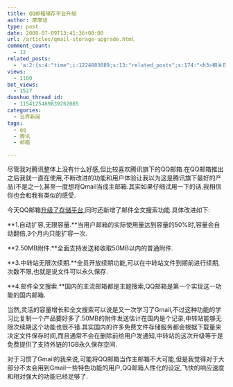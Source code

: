```yaml
---
title: QQ邮箱储存平台升级
author: 摩摩诘
type: post
date: 2008-07-09T13:41:36+00:00
url: /articles/qmail-storage-upgrade.html
comment_count:
  - 12
related_posts:
  - 'a:2:{s:4:"time";i:1224883089;s:13:"related_posts";s:174:"<h3>相关日志</h3><ul class="related_post"><li><a href="http://www.digglife.cn/articles/gmail-newer-version.html" title="Gmail新版体验">Gmail新版体验</a></li></ul>";}'
views:
  - 1100
bot_views:
  - 1527
duoshuo_thread_id:
  - 1154125469839262085
categories:
  - 业界新闻
tags:
  - qq
  - 腾讯
  - 邮箱

---
```

尽管我对腾讯整体上没有什么好感,但比较喜欢腾讯旗下的QQ邮箱.在QQ邮箱推出之后我就一直在使用,不断改进的功能和用户体验让我以为这是腾讯旗下最好的产品(不是之一),甚至一度想将Qmail当成主邮箱.其实如果仔细试用一下的话,我相信你也会和我有类似的感受.

<!--more-->

今天QQ邮箱<a title="QQ邮箱升级通知" href="http://m31.mail.qq.com/zh_CN/htmledition/features/feature_volumeUp.html" target="_blank">升级了存储平台</a>,同时还新增了邮件全文搜索功能.具体改进如下:

**1.自动扩容,无限容量.**当用户邮箱的实际使用量达到容量的50%时,容量会自动翻倍,3个月内只能扩容一次.

**2.50MB附件.**全面支持发送和收取50MB以内的普通附件.

**3.中转站无限次续期.**全员开放续期功能,可以在中转站文件到期前进行续期,次数不限,也就是说文件可以永久保存.

**4.邮件全文搜索.**国内的主流邮箱都是主题搜索,QQ邮箱是第一个实现这一功能的国内邮箱.

当然,灵活的容量增长和全文搜索可以说是又一次学习了Gmail,不过这种功能的学习比复制一个产品要好多了.50MB的附件发送估计在国内是个记录,中转站能够无限次续期这个功能也很不错.其实国内的许多免费文件存储服务都会根据下载量来决定文件保存时间,而且通常不会在删除前给用户发通知,中转站的这次升级等于是免费提供了支持外链的1GB永久保存空间.

对于习惯了Gmail的我来说,可能将QQ邮箱当作主邮箱不大可能,但是我觉得对于大部分不太会用到Gmail一些特色功能的用户,QQ邮箱人性化的设定,飞快的响应速度和相对强大的功能已经足够了.